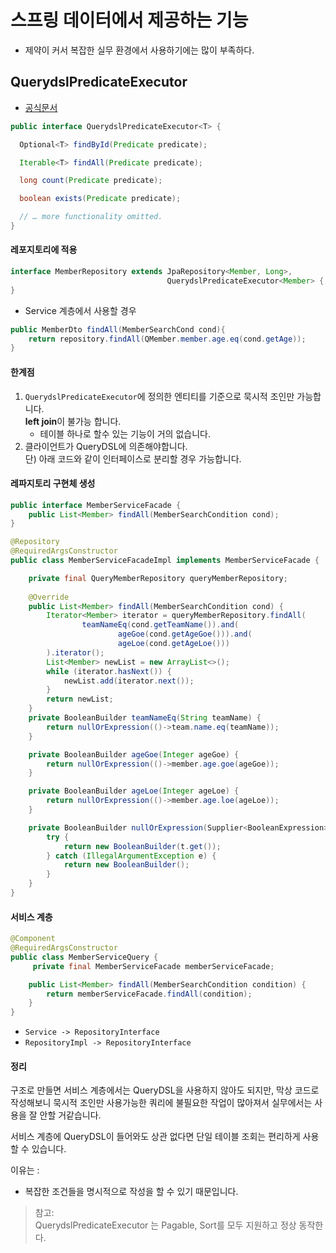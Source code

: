 # 스프링 데이터에서 제공하는 기능  
+ 제약이 커서 복잡한 실무 환경에서 사용하기에는 많이 부족하다.  
  
## QuerydslPredicateExecutor
+ [공식문서](https://docs.spring.io/spring-data/jpa/reference/repositories/core-extensions.html#core.extensions.querydsl)  
```Java
public interface QuerydslPredicateExecutor<T> {

  Optional<T> findById(Predicate predicate);

  Iterable<T> findAll(Predicate predicate);

  long count(Predicate predicate);

  boolean exists(Predicate predicate);

  // … more functionality omitted.
}
```  
#### 레포지토리에 적용
```Java
interface MemberRepository extends JpaRepository<Member, Long>, 
                                   QuerydslPredicateExecutor<Member> {
}
```  
+ Service 계층에서 사용할 경우
```Java
public MemberDto findAll(MemberSearchCond cond){
    return repository.findAll(QMember.member.age.eq(cond.getAge));
}
```  
#### 한계점  
1. `QuerydslPredicateExecutor`에 정의한 엔티티를 기준으로 묵시적 조인만 가능합니다.  
    **left join**이 불가능 합니다.
    + 테이블 하나로 할수 있는 기능이 거의 없습니다.
2. 클라이언트가 QueryDSL에 의존해야합니다.  
    단) 아래 코드와 같이 인터페이스로 분리할 경우 가능합니다.

#### 레파지토리 구현체 생성
```Java
public interface MemberServiceFacade {
    public List<Member> findAll(MemberSearchCondition cond);
}

@Repository
@RequiredArgsConstructor
public class MemberServiceFacadeImpl implements MemberServiceFacade {

    private final QueryMemberRepository queryMemberRepository;
    
    @Override
    public List<Member> findAll(MemberSearchCondition cond) {
        Iterator<Member> iterator = queryMemberRepository.findAll(
                teamNameEq(cond.getTeamName()).and(
                        ageGoe(cond.getAgeGoe())).and(
                        ageLoe(cond.getAgeLoe()))
        ).iterator();
        List<Member> newList = new ArrayList<>();
        while (iterator.hasNext()) {
            newList.add(iterator.next());
        }
        return newList;
    }
    private BooleanBuilder teamNameEq(String teamName) {
        return nullOrExpression(()->team.name.eq(teamName));
    }

    private BooleanBuilder ageGoe(Integer ageGoe) {
        return nullOrExpression(()->member.age.goe(ageGoe));
    }

    private BooleanBuilder ageLoe(Integer ageLoe) {
        return nullOrExpression(()->member.age.loe(ageLoe));
    }

    private BooleanBuilder nullOrExpression(Supplier<BooleanExpression> t) {
        try {
            return new BooleanBuilder(t.get());
        } catch (IllegalArgumentException e) {
            return new BooleanBuilder();
        }
    }
}
```  
#### 서비스 계층
```Java
@Component
@RequiredArgsConstructor
public class MemberServiceQuery {
     private final MemberServiceFacade memberServiceFacade;

    public List<Member> findAll(MemberSearchCondition condition) {
        return memberServiceFacade.findAll(condition);
    }
}
```  
+ `Service -> RepositoryInterface`  
+ `RepositoryImpl -> RepositoryInterface`  

#### 정리
구조로 만들면 서비스 계층에서는 QueryDSL을 사용하지 않아도 되지만, 
막상 코드로 작성해보니 묵시적 조인만 사용가능한 쿼리에 불필요한 작업이 많아져서 
실무에서는 사용을 잘 안할 거같습니다.  
  
서비스 계층에 QueryDSL이 들어와도 상관 없다면 
단일 테이블 조회는 편리하게 사용할 수 있습니다.
  
이유는 :  
+ 복잡한 조건들을 명시적으로 작성을 할 수 있기 때문입니다. 

> 참고:   
> QuerydslPredicateExecutor 는 Pagable, Sort를 모두 지원하고 정상 동작한다.  
  
